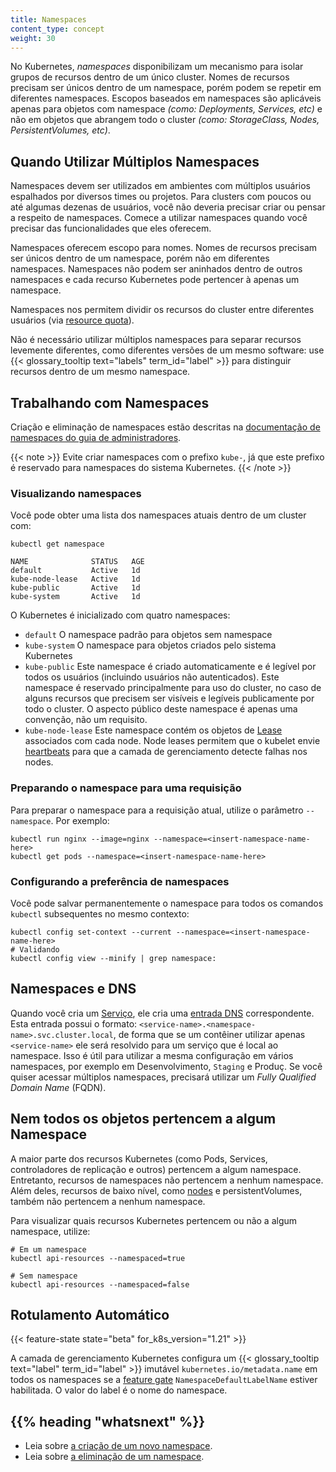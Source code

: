```yaml
---
title: Namespaces
content_type: concept
weight: 30
---
```


<!-- overview -->

No Kubernetes, _namespaces_ disponibilizam um mecanismo para isolar grupos de recursos dentro de um único cluster. Nomes de recursos precisam ser únicos dentro de um namespace, porém podem se repetir em diferentes namespaces. Escopos baseados em namespaces são aplicáveis apenas para objetos com namespace _(como: Deployments, Services, etc)_ e não em objetos que abrangem todo o cluster _(como: StorageClass, Nodes, PersistentVolumes, etc)_.

<!-- body -->

## Quando Utilizar Múltiplos Namespaces

Namespaces devem ser utilizados em ambientes com múltiplos usuários espalhados por diversos times ou projetos. Para clusters com poucos ou até algumas dezenas de usuários, você não deveria precisar criar ou pensar a respeito de namespaces. Comece a utilizar namespaces quando você precisar das funcionalidades que eles oferecem.

Namespaces oferecem escopo para nomes. Nomes de recursos precisam ser únicos dentro de um namespace, porém não em diferentes namespaces. Namespaces não podem ser aninhados dentro de outros namespaces e cada recurso Kubernetes pode pertencer à apenas um namespace.

Namespaces nos permitem dividir os recursos do cluster entre diferentes usuários (via [resource quota](/docs/concepts/policy/resource-quotas/)).

Não é necessário utilizar múltiplos namespaces para separar recursos levemente diferentes, como diferentes versões de um mesmo software: use {{< glossary_tooltip text="labels" term_id="label" >}} para distinguir recursos dentro de um mesmo namespace.

## Trabalhando com Namespaces

Criação e eliminação de namespaces estão descritas na 
[documentação de namespaces do guia de administradores](/docs/tasks/administer-cluster/namespaces).

{{< note >}}
    Evite criar namespaces com o prefixo `kube-`, já que este prefixo é reservado para namespaces do sistema Kubernetes.
{{< /note >}}

### Visualizando namespaces

Você pode obter uma lista dos namespaces atuais dentro de um cluster com:

```shell
kubectl get namespace
```
```
NAME              STATUS   AGE
default           Active   1d
kube-node-lease   Active   1d
kube-public       Active   1d
kube-system       Active   1d
```

O Kubernetes é inicializado com quatro namespaces:

   * `default` O namespace padrão para objetos sem namespace
   * `kube-system` O namespace para objetos criados pelo sistema Kubernetes
   * `kube-public` Este namespace é criado automaticamente e é legível por todos os usuários (incluindo usuários não autenticados). Este namespace é reservado principalmente para uso do cluster, no caso de alguns recursos que precisem ser visíveis e legíveis publicamente por todo o cluster. O aspecto público deste namespace é apenas uma convenção, não um requisito.
   * `kube-node-lease` Este namespace contém os objetos de [Lease](/docs/reference/kubernetes-api/cluster-resources/lease-v1/) associados com cada node. Node leases permitem que o kubelet envie [heartbeats](/docs/concepts/architecture/nodes/#heartbeats) para que a camada de gerenciamento detecte falhas nos nodes.

### Preparando o namespace para uma requisição

Para preparar o namespace para a requisição atual, utilize o parâmetro `--namespace`. Por exemplo:

```shell
kubectl run nginx --image=nginx --namespace=<insert-namespace-name-here>
kubectl get pods --namespace=<insert-namespace-name-here>
```

### Configurando a preferência de namespaces

Você pode salvar permanentemente o namespace para todos os comandos `kubectl` subsequentes no mesmo contexto:

```shell
kubectl config set-context --current --namespace=<insert-namespace-name-here>
# Validando
kubectl config view --minify | grep namespace:
```

## Namespaces e DNS

Quando você cria um [Serviço](/docs/concepts/services-networking/service/), ele cria uma
[entrada DNS](/docs/concepts/services-networking/dns-pod-service/) correspondente.
Esta entrada possui o formato: `<service-name>.<namespace-name>.svc.cluster.local`, de forma que se um contêiner utilizar apenas `<service-name>` ele será resolvido para um serviço que é local ao namespace.
Isso é útil para utilizar a mesma configuração em vários namespaces, por exemplo em Desenvolvimento, `Staging` e Produç. Se você quiser acessar múltiplos namespaces, precisará utilizar um _Fully Qualified Domain Name_ (FQDN).

## Nem todos os objetos pertencem a algum Namespace

A maior parte dos recursos Kubernetes (como Pods, Services, controladores de replicação e outros) pertencem a algum namespace. Entretanto, recursos de namespaces não pertencem a nenhum namespace. Além deles, recursos de baixo nível, como [nodes](/docs/concepts/architecture/nodes/) e persistentVolumes, também não pertencem a nenhum namespace.

Para visualizar quais recursos Kubernetes pertencem ou não a algum namespace, utilize:

```shell
# Em um namespace
kubectl api-resources --namespaced=true

# Sem namespace
kubectl api-resources --namespaced=false
```

## Rotulamento Automático

{{< feature-state state="beta" for_k8s_version="1.21" >}}

A camada de gerenciamento Kubernetes configura um {{< glossary_tooltip text="label" term_id="label" >}} imutável `kubernetes.io/metadata.name` em todos os namespaces se a 
[feature gate](/docs/reference/command-line-tools-reference/feature-gates/)
`NamespaceDefaultLabelName` estiver habilitada. O valor do label é o nome do namespace.

## {{% heading "whatsnext" %}}

* Leia sobre [a criação de um novo namespace](/docs/tasks/administer-cluster/namespaces/#creating-a-new-namespace).
* Leia sobre [a eliminação de um namespace](/docs/tasks/administer-cluster/namespaces/#deleting-a-namespace).

